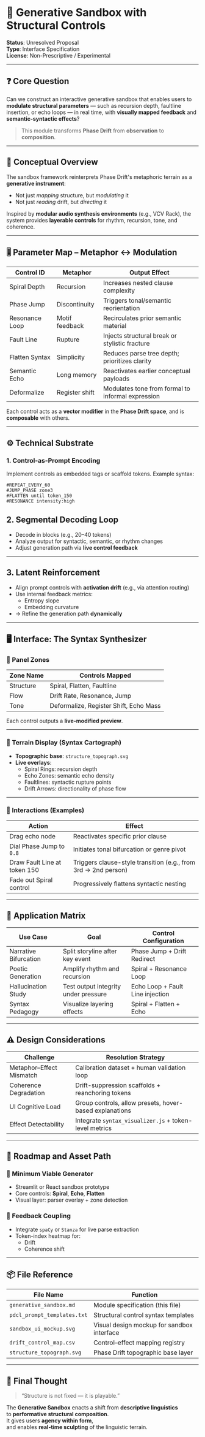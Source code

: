 # 🧪 Generative Sandbox with Structural Controls  
**Status**: Unresolved Proposal  
**Type**: Interface Specification  
**License**: Non-Prescriptive / Experimental  

---

## ❓ Core Question

Can we construct an interactive generative sandbox that enables users to **modulate structural parameters** — such as recursion depth, faultline insertion, or echo loops — in real time, with **visually mapped feedback** and **semantic-syntactic effects**?

> This module transforms **Phase Drift** from **observation** to **composition**.

---

## 🧠 Conceptual Overview

The sandbox framework reinterprets Phase Drift's metaphoric terrain as a **generative instrument**:

- Not just *mapping* structure, but *modulating* it  
- Not just *reading* drift, but *directing* it  

Inspired by **modular audio synthesis environments** (e.g., VCV Rack), the system provides **layerable controls** for rhythm, recursion, tone, and coherence.

---

## 🎚️ Parameter Map – Metaphor ↔ Modulation

| Control ID       | Metaphor       | Output Effect                                               |
|------------------|----------------|-------------------------------------------------------------|
| Spiral Depth     | Recursion      | Increases nested clause complexity                          |
| Phase Jump       | Discontinuity  | Triggers tonal/semantic reorientation                       |
| Resonance Loop   | Motif feedback | Recirculates prior semantic material                        |
| Fault Line       | Rupture        | Injects structural break or stylistic fracture              |
| Flatten Syntax   | Simplicity     | Reduces parse tree depth; prioritizes clarity               |
| Semantic Echo    | Long memory    | Reactivates earlier conceptual payloads                     |
| Deformalize      | Register shift | Modulates tone from formal to informal expression           |

Each control acts as a **vector modifier** in the **Phase Drift space**, and is **composable** with others.

---

## ⚙️ Technical Substrate

### 1. Control-as-Prompt Encoding

Implement controls as embedded tags or scaffold tokens. Example syntax:

```text
#REPEAT_EVERY_60  
#JUMP_PHASE zone3  
#FLATTEN until token_150  
#RESONANCE intensity:high  
```
## 2. Segmental Decoding Loop

- Decode in blocks (e.g., 20–40 tokens)
- Analyze output for syntactic, semantic, or rhythm changes
- Adjust generation path via **live control feedback**

---

## 3. Latent Reinforcement

- Align prompt controls with **activation drift** (e.g., via attention routing)
- Use internal feedback metrics:
  - Entropy slope
  - Embedding curvature
- → Refine the generation path **dynamically**

---

## 🖥️ Interface: The Syntax Synthesizer

### 🔹 Panel Zones

| Zone Name | Controls Mapped |
|-----------|------------------|
| Structure | Spiral, Flatten, Faultline |
| Flow      | Drift Rate, Resonance, Jump |
| Tone      | Deformalize, Register Shift, Echo Mass |

Each control outputs a **live-modified preview**.

---

### 🔹 Terrain Display (Syntax Cartograph)

- **Topographic base**: `structure_topograph.svg`
- **Live overlays**:
  - Spiral Rings: recursion depth
  - Echo Zones: semantic echo density
  - Faultlines: syntactic rupture points
  - Drift Arrows: directionality of phase flow

---

### 🔹 Interactions (Examples)

| Action | Effect |
|--------|--------|
| Drag echo node | Reactivates specific prior clause |
| Dial Phase Jump to `0.8` | Initiates tonal bifurcation or genre pivot |
| Draw Fault Line at token 150 | Triggers clause-style transition (e.g., from 3rd → 2nd person) |
| Fade out Spiral control | Progressively flattens syntactic nesting |

---

## 🧪 Application Matrix

| Use Case            | Goal                          | Control Configuration             |
|---------------------|-------------------------------|-----------------------------------|
| Narrative Bifurcation | Split storyline after key event | Phase Jump + Drift Redirect        |
| Poetic Generation    | Amplify rhythm and recursion    | Spiral + Resonance Loop            |
| Hallucination Study  | Test output integrity under pressure | Echo Loop + Fault Line injection  |
| Syntax Pedagogy      | Visualize layering effects       | Spiral + Flatten + Echo            |

---

## ⚠️ Design Considerations

| Challenge               | Resolution Strategy                                      |
|-------------------------|----------------------------------------------------------|
| Metaphor–Effect Mismatch | Calibration dataset + human validation loop             |
| Coherence Degradation    | Drift-suppression scaffolds + reanchoring tokens        |
| UI Cognitive Load        | Group controls, allow presets, hover-based explanations |
| Effect Detectability     | Integrate `syntax_visualizer.js` + token-level metrics  |

---

## 📁 Roadmap and Asset Path

### 🧩 Minimum Viable Generator

- Streamlit or React sandbox prototype  
- Core controls: **Spiral**, **Echo**, **Flatten**  
- Visual layer: parser overlay + zone detection

### 🔁 Feedback Coupling

- Integrate `spaCy` or `Stanza` for live parse extraction  
- Token-index heatmap for:
  - Drift
  - Coherence shift

---

## 📦 File Reference

| File Name                   | Function                                         |
|-----------------------------|--------------------------------------------------|
| `generative_sandbox.md`     | Module specification (this file)                |
| `pdcl_prompt_templates.txt` | Structural control syntax templates             |
| `sandbox_ui_mockup.svg`     | Visual design mockup for sandbox interface      |
| `drift_control_map.csv`     | Control–effect mapping registry                 |
| `structure_topograph.svg`   | Phase Drift topographic base layer              |

---

## 🧠 Final Thought

> “Structure is not fixed — it is playable.”

The **Generative Sandbox** enacts a shift from **descriptive linguistics**  
to **performative structural composition**.  
It gives users **agency within form**,  
and enables **real-time sculpting** of the linguistic terrain.
